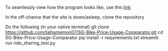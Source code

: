 To seamlessly view how the program looks like, use this [link](https://sg-bike-price-usage-comparator.streamlit.app)


In the off-chance that the site is down/asleep, clone the repository

Do the following (in your native terminal)
git clone https://github.com/talhamemon07/SG-Bike-Price-Usage-Comparator.git
cd SG-Bike-Price-Usage-Comparator
pip install -r requirements.txt
streamlit run ride_sharing_test.py

